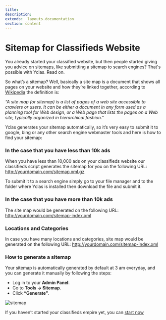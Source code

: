```yaml
---
title:
description:
extends: _layouts.documentation
section: content
---
```


# Sitemap for Classifieds Website


You already started your classified website, but then people started giving you advice on sitemaps, like submitting a sitemap to search engines? That's possible with Yclas. Read on.

So what’s a sitemap?
 Well, basically a site map is a document that shows all pages on your website and how they’re linked together, according to  [Wikipedia](https://en.wikipedia.org/wiki/Site_map) the definition is:

_“A site map (or sitemap) is a list of pages of a web site accessible to crawlers or users. It can be either a document in any form used as a planning tool for Web design, or a Web page that lists the pages on a Web site, typically organized in hierarchical fashion.”_

Yclas generates your sitemap automatically, so it’s very easy to submit it to google, bing or any other search engine webmaster tools and here is how to find your sitemap:

### In the case that you have less than 10k ads

When you have less than 10,000 ads on your classifieds website our classifieds script generates the sitemap for you on the following URL: http://yourdomain.com/sitemap.xml.gz

To submit it to a search engine simply go to your file manager and to the folder where Yclas is installed then download the file and submit it.

### In the case that you have more than 10k ads

The site map would be generated on the following URL: http://yourdomain.com/sitemap-index.xml

### Locations and Categories

In case you have many locations and categories, site map would be generated on the following URL: http://yourdomain.com/sitemap-index.xml

### How to generate a sitemap

Your sitemap is automatically generated by default at 3 am everyday, and you can generate it manually by following the steps:

-   Log in to your **Admin Panel**.
-   Go to **Tools -> Sitemap**.
-   Click  **“Generate”**.

![sitemap](/assets/images/sitemap.png)
  
If you haven’t started your classifieds empire yet, you can [start now](https://yclas.com/self-hosted.html)

